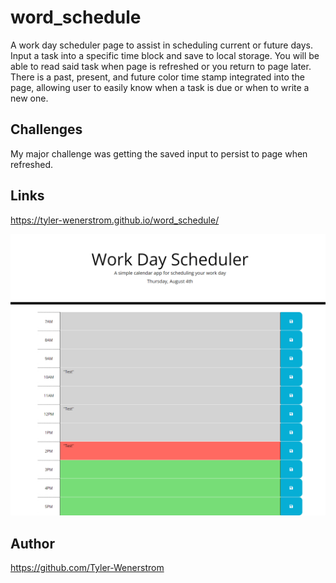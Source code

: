 # word_schedule
A work day scheduler page to assist in scheduling current or future days. Input a task into a specific time block and save to local storage. You will be able to read said task when page is refreshed or you return to page later. There is a past, present, and future color time stamp integrated into the page, allowing user to easily know when a task is due or when to write a new one. 

## Challenges
My major challenge was getting the saved input to persist to page when refreshed. 

## Links
https://tyler-wenerstrom.github.io/word_schedule/

<img src= "images\work day schedule screenshot.png" width="" height="" alt="Screenshot"/>

## Author
https://github.com/Tyler-Wenerstrom